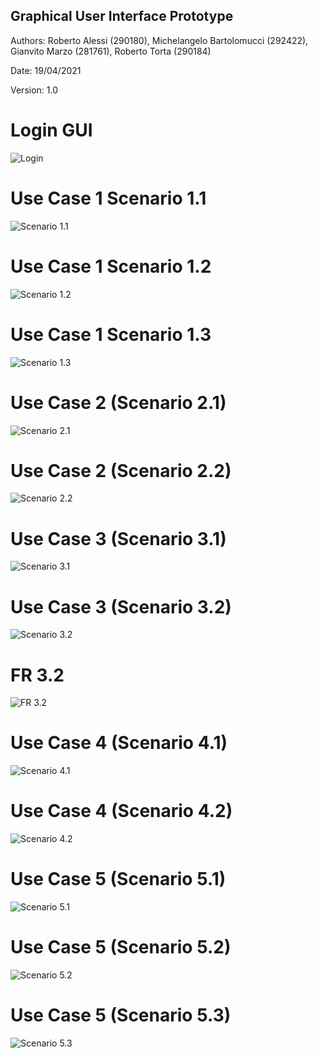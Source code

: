 ## Graphical User Interface Prototype  

Authors: Roberto Alessi (290180), Michelangelo Bartolomucci (292422), Gianvito Marzo (281761), Roberto Torta (290184)

Date: 19/04/2021

Version: 1.0


# Login GUI
![Login](assets/img/login.png)

# Use Case 1 Scenario 1.1
![Scenario 1.1](assets/img/Scenario1.1.png)

# Use Case 1 Scenario 1.2
![Scenario 1.2](assets/img/Scenario1.2.png)

# Use Case 1 Scenario 1.3
![Scenario 1.3](assets/img/Scenario1.3.png)

# Use Case 2 (Scenario 2.1)
![Scenario 2.1](assets/img/Scenario2.1.png)

# Use Case 2 (Scenario 2.2)
![Scenario 2.2](assets/img/Scenario2.2.png)

# Use Case 3 (Scenario 3.1)
![Scenario 3.1](assets/img/Scenario3.1.png)

# Use Case 3 (Scenario 3.2)
![Scenario 3.2](assets/img/Scenario3.2.png)

# FR 3.2
![FR 3.2](assets/img/FR3.2.png)

# Use Case 4 (Scenario 4.1)
![Scenario 4.1](assets/img/Scenario4.1.png)

# Use Case 4 (Scenario 4.2)
![Scenario 4.2](assets/img/Scenario4.2.png)

# Use Case 5 (Scenario 5.1)
![Scenario 5.1](assets/img/Scenario5.1.png)

# Use Case 5 (Scenario 5.2)
![Scenario 5.2](assets/img/Scenario5.2.png)

# Use Case 5 (Scenario 5.3)
![Scenario 5.3](assets/img/Scenario5.3.png)
